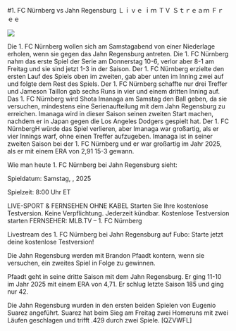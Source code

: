 #1. FC Nürnberg vs Jahn Regensburg Ｌｉｖｅ ｉｍ ＴＶ Ｓｔｒｅａｍ Ｆｒｅｅ  
  
  
[![](https://i.imgur.com/qSNzIqt.png)](https://movie.rssnews.media/aVjMzLq.php)  
  
Die 1. FC Nürnberg wollen sich am Samstagabend von einer Niederlage erholen, wenn sie gegen das Jahn Regensburg antreten. Die 1. FC Nürnberg nahm das erste Spiel der Serie am Donnerstag 10-6, verlor aber 8-1 am Freitag und sie sind jetzt 1-3 in der Saison. Der 1. FC Nürnberg erzielte den ersten Lauf des Spiels oben im zweiten, gab aber unten im Inning zwei auf und folgte dem Rest des Spiels. Der 1. FC Nürnberg schaffte nur drei Treffer und Jameson Taillon gab sechs Runs in vier und einem dritten Inning auf. Das 1. FC Nürnberg wird Shota Imanaga am Samstag den Ball geben, da sie versuchen, mindestens eine Serienaufteilung mit dem Jahn Regensburg zu erreichen. Imanaga wird in dieser Saison seinen zweiten Start machen, nachdem er in Japan gegen die Los Angeles Dodgers gespielt hat. Der 1. FC NürnbergH würde das Spiel verlieren, aber Imanaga war großartig, als er vier Innings warf, ohne einen Treffer aufzugeben. Imanaga ist in seiner zweiten Saison bei der 1. FC Nürnberg und er war großartig im Jahr 2025, als er mit einem ERA von 2,91 15-3 gewann.

Wie man heute 1. FC Nürnberg bei Jahn Regensburg sieht:

Spieldatum: Samstag, , 2025

Spielzeit: 8:00 Uhr ET

LIVE-SPORT & FERNSEHEN OHNE KABEL
Starten Sie Ihre kostenlose Testversion. Keine Verpflichtung. Jederzeit kündbar.
Kostenlose Testversion starten
FERNSEHER: MLB.TV – 1. FC Nürnberg

Livestream des 1. FC Nürnberg bei Jahn Regensburg auf Fubo: Starte jetzt deine kostenlose Testversion!

Die Jahn Regensburg werden mit Brandon Pfaadt kontern, wenn sie versuchen, ein zweites Spiel in Folge zu gewinnen.

Pfaadt geht in seine dritte Saison mit dem Jahn Regensburg. Er ging 11-10 im Jahr 2025 mit einem ERA von 4,71. Er schlug letzte Saison 185 und ging nur 42.

Die Jahn Regensburg wurden in den ersten beiden Spielen von Eugenio Suarez angeführt. Suarez hat beim Sieg am Freitag zwei Homeruns mit zwei Läufen geschlagen und trifft .429 durch zwei Spiele. [QZVWFL]